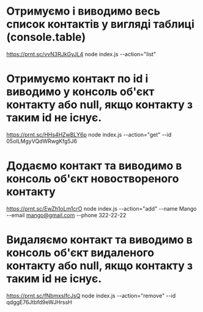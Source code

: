 # Отримуємо і виводимо весь список контактів у вигляді таблиці (console.table)

https://prnt.sc/vvN3RJkGyJL4
node index.js --action="list"

# Отримуємо контакт по id і виводимо у консоль об'єкт контакту або null, якщо контакту з таким id не існує.

https://prnt.sc/HHs4HZwBLY6p
node index.js --action="get" --id 05olLMgyVQdWRwgKfg5J6

# Додаємо контакт та виводимо в консоль об'єкт новоствореного контакту

https://prnt.sc/EwZh1oLm1crO
node index.js --action="add" --name Mango --email mango@gmail.com --phone 322-22-22

# Видаляємо контакт та виводимо в консоль об'єкт видаленого контакту або null, якщо контакту з таким id не існує.

https://prnt.sc/fNbmxsIfcJsQ
node index.js --action="remove" --id qdggE76Jtbfd9eWJHrssH
